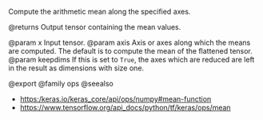 Compute the arithmetic mean along the specified axes.

@returns
    Output tensor containing the mean values.

@param x Input tensor.
@param axis Axis or axes along which the means are computed. The default
    is to compute the mean of the flattened tensor.
@param keepdims If this is set to `True`, the axes which are reduced are left
    in the result as dimensions with size one.

@export
@family ops
@seealso
+ <https:/keras.io/keras_core/api/ops/numpy#mean-function>
+ <https://www.tensorflow.org/api_docs/python/tf/keras/ops/mean>
